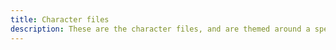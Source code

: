 ```yaml
---
title: Character files
description: These are the character files, and are themed around a specific character.
---
```

